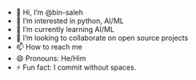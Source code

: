 - 👋 Hi, I’m @bin-saleh
- 👀 I’m interested in python, AI/ML
- 🌱 I’m currently learning AI/ML 
- 💞️ I’m looking to collaborate on open source projects
- 📫 How to reach me 
- 😄 Pronouns: He/Him
- ⚡ Fun fact: I commit without spaces.

<!---
bin-saleh/bin-saleh is a ✨ special ✨ repository because its `README.md` (this file) appears on your GitHub profile.
You can click the Preview link to take a look at your changes.
--->
